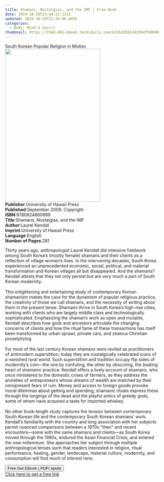 ```yaml
---
title: Shamans, Nostalgias, and the IMF | Free Book
date: 2024-10-20T23:44:23.231Z
updated: 2024-10-26T21:34:00.689Z
categories:
  - Body, Mind & Spirit
thumbnail: https://thmb-001-ebook.techidaily.com/b2363d581d42094f58090872f835c4b61aa822c64594c77ffd2615b241c42a00.jpg
---
```

<main id="book-container">
  <div class="flex flex-col">
    <div class="book-brief flex-1 py-6 px-4 sm:p-6 md:py-10 md:px-8">
      <!-- brief-->
      <div class="book-brief-main">South Korean Popular Religion in Motion</div>
    </div>
    <div
      class="book-meta-info flex-1 grid gap-4 col-start-1 col-end-3 row-start-1 sm:mb-6 sm:grid-cols-4 lg:gap-6 lg:col-start-2 lg:row-end-6 lg:row-span-6 lg:mb-0"
    >
      <div
        class="book-meta-info-left place-content-center mt-4 p-4 text-sm leading-6 col-start-2 col-span-2 dark:text-slate-400"
      >
        <img
          class="w-full h-500 object-cover rounded-lg sm:h-255 sm:col-span-2 lg:col-span-full"
          src="https://img-001-ebook.techidaily.com/37876168104e5171faea4dbfa28bfddced29d210c32adad0896cb9be5230bea6.jpg"
          alt=""
          width="312"
          height="500"
        />
      </div>
      <div
        class="book-meta-info-right mt-2 col-start-1 row-start-2 col-span-3 self-center"
      >
        <!-- meta data  -->
        <div class="flex flex-col px-4 md:px-8">
          <div class="flex-1">
            <strong>Publisher</strong>:<span class="px-2"
              >University of Hawaii Press</span
            >
          </div>
          <div class="flex-1">
            <strong>Published</strong>:<span class="px-2"
              >September 2009; Copyright</span
            >
          </div>
          <div class="flex-1">
            <strong>ISBN</strong>:<span class="px-2">9780824860899</span>
          </div>
          <div class="flex-1">
            <strong>Title</strong>:<span class="px-2"
              >Shamans, Nostalgias, and the IMF</span
            >
          </div>
          <div class="flex-1">
            <strong>Author</strong>:<span class="px-2">Laurel Kendall</span>
          </div>
          <div class="flex-1">
            <strong>Imprint</strong>:<span class="px-2"
              >University of Hawaii Press</span
            >
          </div>
          <div class="flex-1">
            <strong>Language</strong>:<span class="px-2">English</span>
          </div>
          <div class="flex-1">
            <strong>Number of Pages</strong>:<span class="px-2">281</span>
          </div>
        </div>
      </div>
    </div>
    <div class="book-description flex-1 py-6 px-4 sm:p-6 md:py-10 md:px-8">
      <div class="book-description-main">
        <div accordion-content="" id="description">
          <p>
            Thirty years ago, anthropologist Laurel Kendall did intensive
            fieldwork among South Korea’s (mostly female) shamans and their
            clients as a reflection of village women’s lives. In the intervening
            decades, South Korea experienced an unprecedented economic, social,
            political, and material transformation and Korean villages all but
            disappeared. And the shamans? Kendall attests that they not only
            persist but are very much a part of South Korean modernity.<br /><br />This
            enlightening and entertaining study of contemporary Korean shamanism
            makes the case for the dynamism of popular religious practice, the
            creativity of those we call shamans, and the necessity of writing
            about them in the present tense. Shamans thrive in South Korea’s
            high-rise cities, working with clients who are largely middle class
            and technologically sophisticated. Emphasizing the shaman’s work as
            open and mutable, Kendall describes how gods and ancestors
            articulate the changing concerns of clients and how the ritual fame
            of these transactions has itself been transformed by urban sprawl,
            private cars, and zealous Christian proselytizing.<br /><br />For
            most of the last century Korean shamans were reviled as
            practitioners of antimodern superstition; today they are
            nostalgically celebrated icons of a vanished rural world. Such
            superstition and tradition occupy flip sides of modernity’s coin—the
            one by confuting, the other by obscuring, the beating heart of
            shamanic practice. Kendall offers a lively account of shamans, who
            once ministered to the domestic crises of farmers, as they address
            the anxieties of entrepreneurs whose dreams of wealth are matched by
            their omnipresent fears of ruin. Money and access to foreign goods
            provoke moral dilemmas about getting and spending; shamanic rituals
            express these through the longings of the dead and the playful
            antics of greedy gods, some of whom have acquired a taste for
            imported whiskey. <br /><br />No other book-length study captures
            the tension between contemporary South Korean life and the
            contemporary South Korean shamans’ work. Kendall’s familiarity with
            the country and long association with her subjects permit nuanced
            comparisons between a 1970s "then" and recent encounters—some with
            the same shamans and clients—as South Korea moved through the 1990s,
            endured the Asian Financial Crisis, and entered the new millennium.
            She approaches her subject through multiple anthropological lenses
            such that readers interested in religion, ritual performance,
            healing, gender, landscape, material culture, modernity, and
            consumption will find much of interest here.
          </p>
        </div>
        <div class="accordion-fader"></div>
      </div>
    </div>
    <div class="book-excerpts flex-1 py-6 px-4 sm:p-6 md:py-10 md:px-8"></div>
    <div
      class="book-about-author flex-1 py-6 px-4 sm:p-6 md:py-10 md:px-8"
    ></div>
    <div class="book-free-get flex-1 py-6 px-4 sm:p-6 md:py-10 md:px-8">
      <button
        id="btn-free-get"
        class="bg-blue-500 hover:bg-blue-700 text-white font-bold py-2 px-4 rounded"
      >
        Free Get EBook (.PDF/.epub)
      </button>
      <div id="countdown-display" class="px-2 text-lg mt-2"></div>
      <a
        id="free-link"
        class="hidden bg-blue-500 hover:bg-blue-700 text-white font-bold py-2 px-4 rounded"
        href="https://www.ebooks.com/en-us/book/96330992/shamans-nostalgias-and-the-imf/laurel-kendall/"
        target="_blank"
        >Click here to get a free link</a
      >
    </div>
    <script>
      let countdownTime = 0;
      let countdownInterval = null;
      document
        .getElementById('btn-free-get')
        .addEventListener('click', startCountdown);
      function startCountdown() {
        countdownTime = new Date().getTime() + 60000 * 3;
        countdownInterval = setInterval(updateCountdown, 1000);
        document.getElementById('btn-free-get').disabled = true;
        document
          .getElementById('btn-free-get')
          .classList.add('bg-gray-500', 'cursor-not-allowed');
      }
      function updateCountdown() {
        let currentTime = new Date().getTime();
        let timeLeft = countdownTime - currentTime;
        let secondsLeft = Math.floor(timeLeft / 1000);
        document.getElementById('countdown-display').innerHTML =
          `Remaining time: ${secondsLeft} seconds.`;
        if (secondsLeft <= 0) {
          clearInterval(countdownInterval);
          document.getElementById('btn-free-get').classList.add('hidden');
          document.getElementById('free-link').classList.remove('hidden');
          document.getElementById('countdown-display').innerHTML = '';
        }
      }
    </script>
  </div>
</main>

<ins class="adsbygoogle"
      style="display:block"
      data-ad-client="ca-pub-7571918770474297"
      data-ad-slot="8358498916"
      data-ad-format="auto"
      data-full-width-responsive="true"></ins>
    